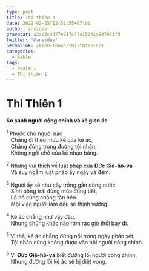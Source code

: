 ```yaml
---
type: post
title: Thi thiên 1
date: 2022-02-25T12:51:55+07:00
author: ansidev
gravatar: a2ac3c4477e717c7fa15041d907e71fd
twitter: '@ansidev'
permalink: /kinh-thanh/thi-thien-001
categories:
  - Bible
tags:
  - Psalm 1
  - Thi thiên 1
---
```


# Thi Thiên 1

**So sánh người công chính và kẻ gian ác**

<sup>1</sup> Phước cho người nào<br/>
&nbsp;&nbsp;&nbsp;Chẳng đi theo mưu kế của kẻ ác,<br/>
&nbsp;&nbsp;&nbsp;Chẳng đứng trong đường tội nhân,<br/>
&nbsp;&nbsp;&nbsp;Không ngồi chỗ của kẻ nhạo báng.<br/>

<sup>2</sup> Nhưng vui thích về luật pháp của **Đức Giê-hô-va**<br/>
&nbsp;&nbsp;&nbsp;Và suy ngẫm luật pháp ấy ngày và đêm.<br/>

<sup>3</sup> Người ấy sẽ như cây trồng gần dòng nước,<br/>
&nbsp;&nbsp;&nbsp;Sinh bông trái đúng mùa đúng tiết,<br/>
&nbsp;&nbsp;&nbsp;Lá nó cũng chẳng tàn héo.<br/>
&nbsp;&nbsp;&nbsp;Mọi việc người làm đều sẽ thịnh vượng.<br/>

<sup>4</sup> Kẻ ác chẳng như vậy đâu,<br/>
&nbsp;&nbsp;&nbsp;Nhưng chúng khác nào rơm rác gió thổi bay đi.<br/>

<sup>5</sup> Vì thế, kẻ ác chẳng đứng nổi trong ngày phán xét,<br/>
&nbsp;&nbsp;&nbsp;Tội nhân cũng không được vào hội người công chính.<br/>

<sup>6</sup> Vì **Đức Giê-hô-va** biết đường lối người công chính,<br/>
&nbsp;&nbsp;&nbsp;Nhưng đường lối kẻ ác sẽ bị diệt vong.
